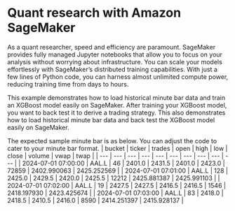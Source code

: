 # Quant research with Amazon SageMaker

As a quant researcher, speed and efficiency are paramount. SageMaker provides fully managed Jupyter notebooks that allow you to focus on your analysis without worrying about infrastructure. You can scale your models effortlessly with SageMaker’s distributed training capabilities. With just a few lines of Python code, you can harness almost unlimited compute power, reducing training time from days to hours.

This example demonstrates how to load historical minute bar data and train an XGBoost model easily on SageMaker. After training your XGBoost model, you want to back test it to derive a trading strategy. This also demonstrates how to load historical minute bar data and back test the XGBoost model easily on SageMaker. 

The expected sample minute bar is as below. You can adjust the code to cater to your minute bar format.
| bucket | ticker | trades | open | high | low | close | volume | vwap | twap |
| --- | --- | --- | --- | --- | --- | --- | --- | --- | --- |
| 2024-07-01 07:00:00 | AAL.L | 46 | 2401.0 | 2431.5 | 2401.0 | 2423.0 | 72859 | 2402.990063 | 2425.252569 |
| 2024-07-01 07:01:00 | AAL.L | 128 | 2425.0 | 2429.5 | 2420.0 | 2425.5 | 12212 | 2425.881387 | 2425.991103 |
| 2024-07-01 07:02:00 | AAL.L | 19 | 2427.5 | 2427.5 | 2416.5 | 2416.5 | 1546 | 2418.197930 | 2423.425674 |
| 2024-07-01 07:03:00 | AAL.L | 83 | 2418.0 | 2418.5 | 2410.5 | 2416.0 | 8590 | 2414.251397 | 2415.928137 |
